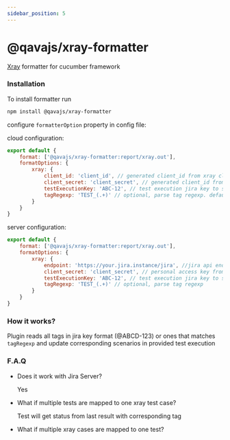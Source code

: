 ```yaml
---
sidebar_position: 5
---
```


# @qavajs/xray-formatter
[Xray](https://docs.getxray.app/) formatter for cucumber framework

### Installation
To install formatter run

```bash
npm install @qavajs/xray-formatter
```

configure `formatterOption` property in config file:

cloud configuration:
```javascript
export default {
    format: ['@qavajs/xray-formatter:report/xray.out'],
    formatOptions: {
        xray: {
            client_id: 'client_id', // generated client_id from xray cloud
            client_secret: 'client_secret', // generated client_id from xray client_secret
            testExecutionKey: 'ABC-12', // test execution jira key to send result
            tagRegexp: 'TEST_(.+)' // optional, parse tag regexp. default /@(.+-\d+)/
        }
    }
}
```

server configuration:
```javascript
export default {
    format: ['@qavajs/xray-formatter:report/xray.out'],
    formatOptions: {
        xray: {
            endpoint: 'https://your.jira.instance/jira', //jira api endpoint
            client_secret: 'client_secret', // personal access key from jira instance
            testExecutionKey: 'ABC-12', // test execution jira key to send result
            tagRegexp: 'TEST_(.+)' // optional, parse tag regexp
        }
    }
}
```

### How it works?
Plugin reads all tags in jira key format (@ABCD-123) or ones that matches `tagRegexp` and update corresponding scenarios in provided test execution

### F.A.Q
- Does it work with Jira Server?

  Yes

- What if multiple tests are mapped to one xray test case?

  Test will get status from last result with corresponding tag

- What if multiple xray cases are mapped to one test?
  